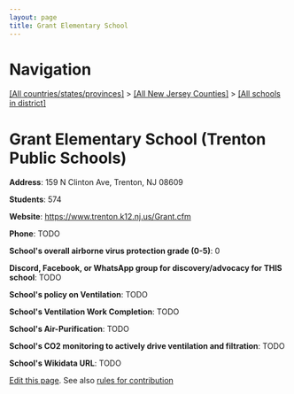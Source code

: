 ```yaml
---
layout: page
title: Grant Elementary School
---
```

# Navigation

[[All countries/states/provinces]](../../..) > [[All New Jersey Counties]](../..) > [[All schools in district]](..)

# Grant Elementary School (Trenton Public Schools)

**Address**: 159 N Clinton Ave, Trenton, NJ 08609

**Students**: 574

**Website**: <https://www.trenton.k12.nj.us/Grant.cfm>

**Phone**: TODO

**School's overall airborne virus protection grade (0-5)**: 0

**Discord, Facebook, or WhatsApp group for discovery/advocacy for THIS school**: TODO

**School's policy on Ventilation**: TODO

**School's Ventilation Work Completion**: TODO

**School's Air-Purification**: TODO

**School's CO2 monitoring to actively drive ventilation and filtration**: TODO

**School's Wikidata URL**: TODO


[Edit this page](https://github.com/ventilate-schools/NJ/edit/main/./Trenton_Public_Schools/Grant_Elementary_School.md). See also [rules for contribution](../../../contribution-rules/)